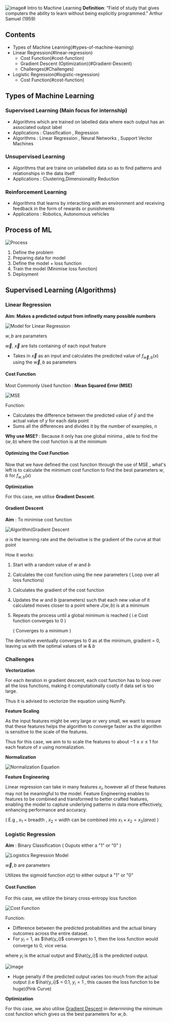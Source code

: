 ![image](https://github.com/user-attachments/assets/4abf9cd4-d333-47b5-8d1a-e2090899ca7a)# Intro to Machine Learning 
**Definition**: "Field of study that gives computers the ability to learn without being explicitly programmed." Arthur Samuel (1959)
## Contents
- Types of Machine Learning(#types-of-machine-learning)
- Linear Regression(#linear-regression)
   - Cost Function(#cost-function)
   - Gradient Descent (Optimization)(#Gradient-Descent)
   - Challenges(#Challenges) 
- Logistic Regression(#logistic-regression)
   - Cost Function(#cost-function) 
## Types of Machine Learning 
### Supervised Learning (Main focus for internship)
- Algorithms which are trained on labelled data where each output has an associated output label 
- Applications : Classification , Regression
- Algorithms : Linear Regression , Neural Networks , Support Vector Machines  
### Unsupervised Learning
- Algorithms that are traine on unlabelled data so as to find patterns and relationships in the data itself 
- Applications : Clustering,Dimensionality Reduction
### Reinforcement Learning 
- Algorithms that learns by interactiing with an environment and receiving feedback in the form of rewards or punishments
- Applications : Robotics, Autonomous vehicles
## Process of ML
![Process](https://www.gptechblog.com/content/images/2023/06/02-machine-learning-process-2.png)
1. Define the problem
2. Preparing data for model
3. Define the model + loss function
4. Train the model (Minimise loss function)
5. Deployment 

## Supervised Learning (Algorithms)
### Linear Regression 
**Aim: Makes a predicted output from infinetly many possible numbers**

![Model for Linear Regression](https://github.com/user-attachments/assets/8ac75049-4400-4daa-bcd2-d52ec4ee08cd)

$w,b$ are parameters

$\vec{w}$, $\vec{x}$ are lists containing of each input feature

- Takes in $\vec{x}$  as an input and calculates the predicted value of $f_{\vec{w},b}(x)$ using the $\vec{w},b$ as parameters

#### Cost Function
Most Commonly Used function : **Mean Squared Error (MSE)** 

 ![MSE](https://github.com/user-attachments/assets/129fc8e9-1f12-4764-b06a-0cfd01d041be)
 
 Function:
- Calculates the difference between the predicted value of $\hat{y}$ and the actual value of $y$ for each data point 
- Sums all the differences and divides it by the number of examples, $n$

**Why use MSE?**
  : Because it only has one global minima , able to find the $(w,b)$ where the cost function is at the minimum

#### Optimizing the Cost Function
Now that we have defined the cost function through the use of MSE , what's left is to calculate the minimum cost function to find the best parameters $w,b$ for $f_{w,b}(x)$

**Optimization** 

For this case, we utilise **Gradient Descent**.

#### Gradient Descent

**Aim**
: To minimise cost function

![Algorithm(Gradient Descent](https://github.com/user-attachments/assets/775e6b31-70e9-453e-ae05-ff4ce6ff6549)

$\alpha$ is the learning rate and the derivative is the gradient of the curve at that point 

How it works:

1. Start with a random value of $w$ and $b$
2. Calculates the cost function using the new parameters ( Loop over all loss functions)
3. Calculates the gradient of the cost function
5. Updates the $w$ and $b$ (parameters) such that each new value of it calculated moves closer to a point where $J(w,b)$ is at a minimum
6. Repeats the process until a global minimum is reached ( i.e Cost function converges to 0 )
   
   ( Converges to a minimum )

The derivative eventually converges to 0 as at the minimum, gradient = 0, leaving us with the optimal values of $w$ & $b$

### Challenges 

**Vectorization**

For each iteration in gradient descent, each cost function has to loop over all the loss functions, making it computationally costly if data set is too large.

Thus it is advised to vectorize the equation using NumPy.

**Feature Scaling**

As the input features might be very large or very small, we want to ensure that these features helps the algorithm to converge faster as the algorithm is sensitive to the scale of the features.

Thus for this case, we aim to to scale the features to about $-1 \leq x \leq 1$ for each feature of $x$ using normalization.

**Normalization**

![Normalization Equation](https://github.com/user-attachments/assets/cb5263fa-ff4b-43db-87b1-c9a1b44ccbef)

**Feature Engineering**

Linear regression can take in many features $x_i$, however all of these features may not be meaningful to the model. Feature Engineering enables to features to be combined and transformed to better crafted features, enabling the model to capture underlying patterns in data more effectively, enhancing performance and accuracy.

( E.g , $x_1$ = breadth , $x_2$ = width can be combined into $x_1 \times x_2 = x_3 (area)$ )

### Logistic Regression 

**Aim** : Binary Classification ( Ouputs either a "1" or "0" )

![Logistics Regression Model](https://github.com/user-attachments/assets/c5303387-351c-4e44-873c-935a72317895)

$\vec{w},b$ are parameters 

Utilizes the sigmoid function $\sigma(z)$ to either output a "1" or "0"

#### Cost Function 
For this case, we utilize the binary cross-entropy loss function 

![Cost Function](https://github.com/user-attachments/assets/075f213b-aebb-4959-a7b2-0b34ce2ede8a)

Function:

- Difference between the predicted probabilities and the actual binary outcomes across the entire dataset. 
- For $y_i = 1$, as $\hat{y_i}$ converges to 1, then the loss function would converge to 0, vice versa.

where $y_i$ is the actual output and $\hat{y_i}$ is the predicted output.

![image](https://github.com/user-attachments/assets/abf72d84-6cfc-4154-b988-49f7f4dd498c)

- Huge penalty if the predicted output varies too much from the actual output (i.e $\hat{y_i}$ = 0.1, $y_i = 1$ , this causes the loss function to be huge)(Pink Curve)


**Optimization** 

For this case, we also utilise [Gradient Descent](#Gradient-Descent) in determining the minimum cost function which gives us the best parameters for $w,b$.























